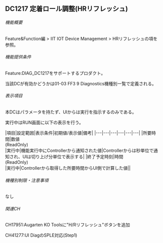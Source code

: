## DC1217 定着ロール調整(HRリフレッシュ) 

###### 機能概要

Feature&Function編 > IIT IOT Device Management >
HRリフレッシュの項を参照。

###### 機能提供条件



Feature:DIAG\_DC1217をサポートするプロダクト。

当該DCが有効かどうかは01-03 FF3 9 Diagnostics機種別一覧で定義される。

###### 表示項目

本DCはパラメータを持たず、UIからは実行を指示するのみである。

実行中はRUN画面に以下の表示を行う。

|項目|設定範囲|表示条件|初期値/表示値|備考|
|---|---|---|---|---|---|
|所要時間|数値<br/>(ReadOnly)<br/>|実行中|機能実行中にControllerから通知された値|Controllerからは秒単位で通知され、UIは切り上げ分単位で表示する|
|終了予定時刻|時間<br/>(ReadOnly)<br/>|実行中|Controllerから取得した所要時間からUI側で計算した値||


###### 機種別制限・注意事項

なし

###### 関連CH

CH17951:<RF3327>Augarten KO
Toolsに"H/Rリフレッシュ"ボタンを追加

CH41277:UI DiagのSPLE対応(Step1)